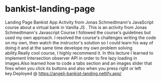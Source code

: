 # bankist-landing-page
Landing Page Bankist App 
Activity from Jonas Schmedtmann's JavaScript course about a virtual bank in Vanilla JS .
This is an activity from Jonas Schmedtmann's Javascript Course I followed the course's guidelines but used my own approach.
I resolved the course's challenges writing the code on my own, then watch the instructor's solution so I could learn his way of doing it and 
at the same time develope my own problem solving ability.Really cool course, I highly recommend it.
In this lecture I learned to implement Intersection observer API in order to fire lazy loading in images.Also learned how to code a tabs section
and an images slider that fires when you click its buttons and also when you press right or left key.Deployed @ https://angeli-bankist-landing.netlify.app/


